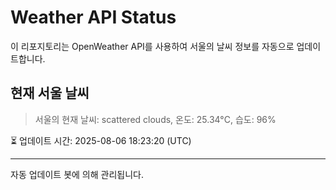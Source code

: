 
# Weather API Status

이 리포지토리는 OpenWeather API를 사용하여 서울의 날씨 정보를 자동으로 업데이트합니다.

## 현재 서울 날씨
> 서울의 현재 날씨: scattered clouds, 온도: 25.34°C, 습도: 96%

⏳ 업데이트 시간: 2025-08-06 18:23:20 (UTC)

---
자동 업데이트 봇에 의해 관리됩니다.
